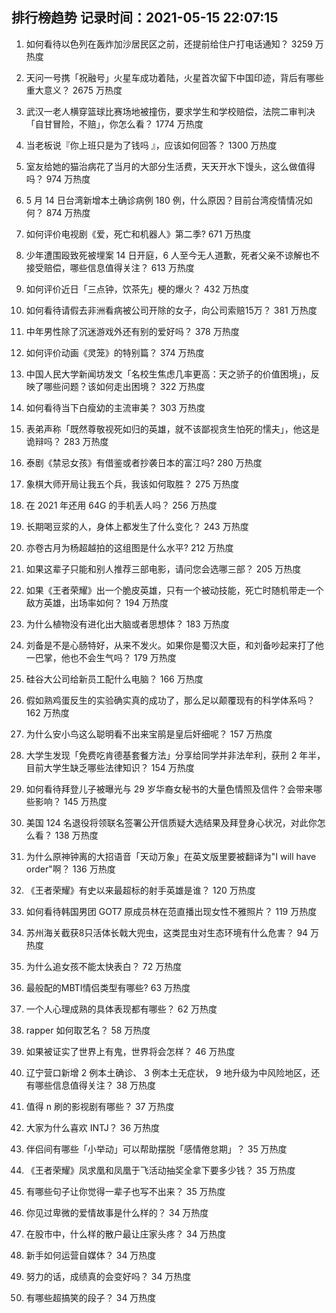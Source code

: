 
## 排行榜趋势 记录时间：2021-05-15 22:07:15
  
  1. 如何看待以色列在轰炸加沙居民区之前，还提前给住户打电话通知？ 3259 万热度
    
  2. 天问一号携「祝融号」火星车成功着陆，火星首次留下中国印迹，背后有哪些重大意义？ 2675 万热度
    
  3. 武汉一老人横穿篮球比赛场地被撞伤，要求学生和学校赔偿，法院二审判决「自甘冒险，不赔」，你怎么看？ 1774 万热度
    
  4. 当老板说『你上班只是为了钱吗 』，应该如何回答？ 1300 万热度
    
  5. 室友给她的猫治病花了当月的大部分生活费，天天开水下馒头，这么做值得吗？ 974 万热度
    
  6. 5 月 14 日台湾新增本土确诊病例 180 例，什么原因？目前台湾疫情情况如何？ 874 万热度
    
  7. 如何评价电视剧《爱，死亡和机器人》第二季? 671 万热度
    
  8. 少年遭围殴致死被埋案 14 日开庭，6 人至今无人道歉，死者父亲不谅解也不接受赔偿，哪些信息值得关注？ 613 万热度
    
  9. 如何评价近日「三点钟，饮茶先」梗的爆火？ 432 万热度
    
  10. 如何看待请假去非洲看病被公司开除的女子，向公司索赔15万？ 381 万热度
    
  11. 中年男性除了沉迷游戏外还有别的爱好吗？ 378 万热度
    
  12. 如何评价动画《灵笼》的特别篇？ 374 万热度
    
  13. 中国人民大学新闻坊发文「名校生焦虑几率更高：天之骄子的价值困境」，反映了哪些问题？该如何走出困境？ 322 万热度
    
  14. 如何看待当下白瘦幼的主流审美？ 303 万热度
    
  15. 表弟声称「既然尊敬视死如归的英雄，就不该鄙视贪生怕死的懦夫」，他这是诡辩吗？ 283 万热度
    
  16. 泰剧《禁忌女孩》有借鉴或者抄袭日本的富江吗? 280 万热度
    
  17. 象棋大师开局让我五个兵，我该如何取胜？ 275 万热度
    
  18. 在 2021 年还用 64G 的手机丢人吗？ 256 万热度
    
  19. 长期喝豆浆的人，身体上都发生了什么变化？ 243 万热度
    
  20. 亦卷古月为杨超越拍的这组图是什么水平? 212 万热度
    
  21. 如果这辈子只能和别人推荐三部电影，请问您会选哪三部？ 205 万热度
    
  22. 如果《王者荣耀》出一个脆皮英雄，只有一个被动技能，死亡时随机带走一个敌方英雄，出场率如何？ 194 万热度
    
  23. 为什么植物没有进化出大脑或者思想体？ 183 万热度
    
  24. 刘备是不是心肠特好，从来不发火。如果你是蜀汉大臣，和刘备吵起来打了他一巴掌，他也不会生气吗？ 179 万热度
    
  25. 硅谷大公司给新员工配什么电脑？ 166 万热度
    
  26. 假如熟鸡蛋反生的实验确实真的成功了，那么足以颠覆现有的科学体系吗？ 162 万热度
    
  27. 为什么安小鸟这么聪明看不出来宝鹃是皇后奸细呢？ 157 万热度
    
  28. 大学生发现「免费吃肯德基套餐方法」分享给同学并非法牟利，获刑 2 年半，目前大学生缺乏哪些法律知识？ 154 万热度
    
  29. 如何看待拜登儿子被曝光与 29 岁华裔女秘书的大量色情照及信件？会带来哪些影响？ 145 万热度
    
  30. 美国 124 名退役将领联名签署公开信质疑大选结果及拜登身心状况，对此你怎么看？ 138 万热度
    
  31. 为什么原神钟离的大招语音「天动万象」在英文版里要被翻译为"I will have order"啊？ 136 万热度
    
  32. 《王者荣耀》有史以来最超标的射手英雄是谁？ 120 万热度
    
  33. 如何看待韩国男团 GOT7 原成员林在范直播出现女性不雅照片？ 119 万热度
    
  34. 苏州海关截获8只活体长戟大兜虫，这类昆虫对生态环境有什么危害？ 94 万热度
    
  35. 为什么追女孩不能太快表白？ 72 万热度
    
  36. 最般配的MBTI情侣类型有哪些? 63 万热度
    
  37. 一个人心理成熟的具体表现都有哪些？ 62 万热度
    
  38. rapper 如何取艺名？ 58 万热度
    
  39. 如果被证实了世界上有鬼，世界将会怎样？ 46 万热度
    
  40. 辽宁营口新增 2 例本土确诊、 3 例本土无症状， 9 地升级为中风险地区，还有哪些信息值得关注？ 38 万热度
    
  41. 值得 n 刷的影视剧有哪些？ 37 万热度
    
  42. 大家为什么喜欢 INTJ？ 36 万热度
    
  43. 伴侣间有哪些「小举动」可以帮助摆脱「感情倦怠期」？ 35 万热度
    
  44. 《王者荣耀》凤求凰和凤凰于飞活动抽奖全拿下要多少钱？ 35 万热度
    
  45. 有哪些句子让你觉得一辈子也写不出来？ 35 万热度
    
  46. 你见过卑微的爱情故事是什么样的？ 34 万热度
    
  47. 在股市中，什么样的散户最让庄家头疼？ 34 万热度
    
  48. 新手如何运营自媒体？ 34 万热度
    
  49. 努力的话，成绩真的会变好吗？ 34 万热度
    
  50. 有哪些超搞笑的段子？ 34 万热度
    